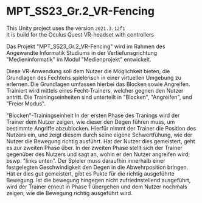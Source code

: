 # MPT_SS23_Gr.2_VR-Fencing
 
This Unity project uses the version `2021.3.12f1`<br>
It is build for the Oculus Quest VR-headset with controllers<br>


Das Projekt "MPT_SS23_Gr.2_VR-Fencing" wird im Rahmen des Angewandte Informatik Studiums in der Vertiefunsgrichtung "Medieninformatik" im Modul "Medienprojekt" entwickelt.

Diese VR-Anwendung soll dem Nutzer die Möglichkeit bieten, die Grundlagen des Fechtens spielerisch in einer virtuellen Umgebung zu erlernen. Die Grundlagen umfassen hierbei das Blocken sowie Angreifen.
Trainiert wird mittels eines Fecht-Trainers, welcher gegnen den Nutzer antritt. Die Trainingseinheiten sind  unterteilt in "Blocken", "Angreifen", und "Freier Modus".

"Blocken"-Trainingseinheit
In der ersten Phase des Tranings wird der Trainer dem Nutzer zeigen, wie dieser den Degen führen muss, um bestimmte Angriffe abzublocken. Hierfür nimmt der Trainer die Position des Nutzers ein, und zeigt diesem durch seine eigene Schwertfühung, wie der Nutzer die Bewegung richtig ausführt. Hat der Nutzer dies gemeistert, geht es zur zweiten Phase über. 
In der zweiten Phase stellt sich der Trainer gegenüber des Nutzers und sagt an, wohin er den Nutzer angreifen wird; bswp. "links unten". Der Spieler muss daraufhin innerhalb einer festgelegten Geschwindigkeit den Degen in die Abwehrposition bringen. Hat er dies gut gemeistert, gibt es Pukte für die richtig ausgeführte Bewegung. Ist die bewegung hingegen nicht zufriednstellend ausgeführt, wird der Trainer erneut in Phase 1 übergehen und dem Nutzer nochmals zeigen, wie die Bewegung richtig ausgeführt wird.
